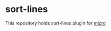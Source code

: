 # sort-lines

This repository holds sort-lines plugin for [micro](https://github.com/zyedidia/micro)
